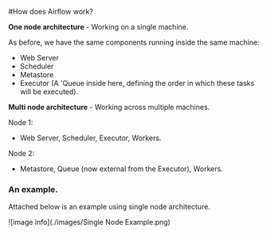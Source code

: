 #How does Airflow work?

**One node architecture** - Working on a single machine.

As before, we have the same components running inside the same machine:

* Web Server
* Scheduler
* Metastore
* Executor (A 'Queue inside here, defining the order in which these tasks will be executed).

**Multi node architecture** - Working across multiple machines.

Node 1:

* Web Server, Scheduler, Executor, Workers.

Node 2:

* Metastore, Queue (now external from the Executor), Workers.

### An example.

Attached below is an example using single node architecture.

![image info](./images/Single Node Example.png)